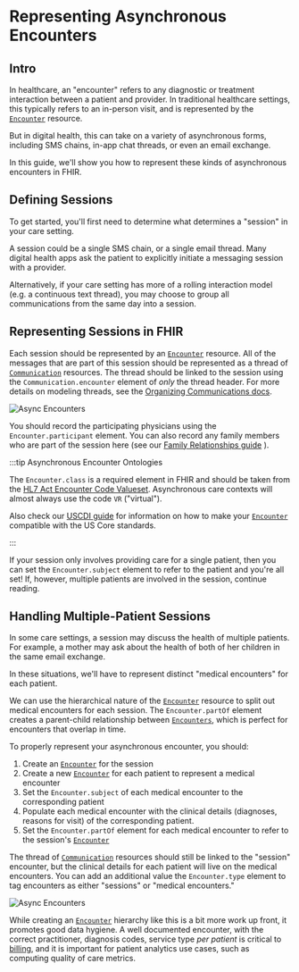 # Representing Asynchronous Encounters

## Intro

In healthcare, an "encounter" refers to any diagnostic or treatment interaction between a patient and provider. In traditional healthcare settings, this typically refers to an in-person visit, and is represented by the [`Encounter`](/docs/api/fhir/resources/encounter) resource.

But in digital health, this can take on a variety of asynchronous forms, including SMS chains, in-app chat threads, or even an email exchange.

In this guide, we'll show you how to represent these kinds of asynchronous encounters in FHIR.

## Defining Sessions

To get started, you'll first need to determine what determines a "session" in your care setting.

A session could be a single SMS chain, or a single email thread. Many digital health apps ask the patient to explicitly initiate a messaging session with a provider.

Alternatively, if your care setting has more of a rolling interaction model (e.g. a continuous text thread), you may choose to group all communications from the same day into a session.

## Representing Sessions in FHIR

Each session should be represented by an [`Encounter`](/docs/api/fhir/resources/encounter) resource. All of the messages that are part of this session should be represented as a thread of [`Communication`](/docs/api/fhir/resources/communication) resources. The thread should be linked to the session using the `Communication.encounter` element of _only_ the thread header. For more details on modeling threads, see the [Organizing Communications docs](/docs/communications/organizing-communications#building-and-structuring-threads).

![Async Encounters](./async-encounters1.svg)

You should record the participating physicians using the `Encounter.participant` element. You can also record any family members who are part of the session here (see our [Family Relationships guide](/docs/fhir-datastore/family-relationships) ).

:::tip Asynchronous Encounter Ontologies

The `Encounter.class` is a required element in FHIR and should be taken from the [HL7 Act Encounter Code Valueset](https://terminology.hl7.org/3.1.0/ValueSet-v3-ActEncounterCode.html). Asynchronous care contexts will almost always use the code `VR` ("virtual").

Also check our [USCDI guide](/docs/fhir-datastore/understanding-uscdi-dataclasses) for information on how to make your [`Encounter`](/docs/api/fhir/resources/encounter) compatible with the US Core standards.

:::

If your session only involves providing care for a single patient, then you can set the `Encounter.subject` element to refer to the patient and you're all set! If, however, multiple patients are involved in the session, continue reading.

## Handling Multiple-Patient Sessions

In some care settings, a session may discuss the health of multiple patients. For example, a mother may ask about the health of both of her children in the same email exchange.

In these situations, we'll have to represent distinct "medical encounters" for each patient.

We can use the hierarchical nature of the [`Encounter`](/docs/api/fhir/resources/encounter) resource to split out medical encounters for each session. The `Encounter.partOf` element creates a parent-child relationship between [`Encounters`](/docs/api/fhir/resources/encounter), which is perfect for encounters that overlap in time.

To properly represent your asynchronous encounter, you should:

1. Create an [`Encounter`](/docs/api/fhir/resources/encounter) for the session
2. Create a new [`Encounter`](/docs/api/fhir/resources/encounter) for each patient to represent a medical encounter
3. Set the `Encounter.subject` of each medical encounter to the corresponding patient
4. Populate each medical encounter with the clinical details (diagnoses, reasons for visit) of the corresponding patient.
5. Set the `Encounter.partOf` element for each medical encounter to refer to the session's [`Encounter`](/docs/api/fhir/resources/encounter)

The thread of [`Communication`](/docs/api/fhir/resources/communication) resources should still be linked to the "session" encounter, but the clinical details for each patient will live on the medical encounters. You can add an additional value the `Encounter.type` element to tag encounters as either "sessions" or "medical encounters."

![Async Encounters](./async-encounters2.svg)

While creating an [`Encounter`](/docs/api/fhir/resources/encounter) hierarchy like this is a bit more work up front, it promotes good data hygiene. A well documented encounter, with the correct practitioner, diagnosis codes, service type _per patient_ is critical to [billing](/docs/billing), and it is important for patient analytics use cases, such as computing quality of care metrics.
